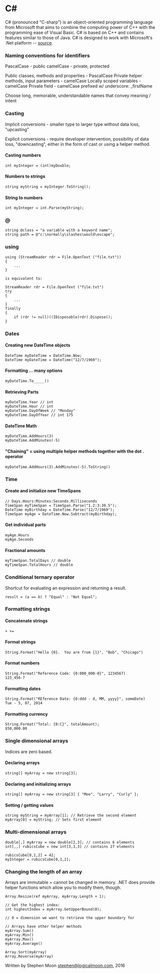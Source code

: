 # C&#35;

C# (pronounced "C-sharp") is an object-oriented programming language from 
Microsoft that aims to combine the computing power of C++ with the programming 
ease of Visual Basic. C# is based on C++ and contains features similar to 
those of Java. C# is designed to work with Microsoft's .Net platform -- 
[source](http://searchwindevelopment.techtarget.com/definition/C).

### Naming conventions for identifiers
PascalCase - public
camelCase - private, protected
 
Public classes, methods and properties - PascalCase
Private helper methods, input parameters - camelCase
Locally scoped variables - camelCase
Private field - camelCase prefixed w/ underscore: _firstName
 
Choose long, memorable, understandable names that convey meaning / intent

### Casting

Implicit conversions - smaller type to larger type without data loss, "upcasting"
 
Explicit conversions - require developer intervention, possibility of data loss, "downcasting", either in the form of cast or using a helper method.
 
#### Casting numbers
```
int myInteger = (int)myDouble;
```
 
#### Numbers to strings
```
string myString = myInteger.ToString();
```
 
#### String to numbers
```
int myInteger = int.Parse(myString);
```

### @
```
string @class = "a variable with a keyword name";
string path = @"c:\normally\slashes\would\escape";
```

### using
```
using (StreamReader rdr = File.OpenText ("file.txt"))
{
    ...
}

is equivalent to:

StreamReader rdr = File.OpenText ("file.txt")
try 
{
    ...
}
finally
{
    if (rdr != null)((IDisposable)rdr).Dispose();
}
```

### Dates
#### Creating new DateTime objects
```
DateTime myDateTime = DateTime.Now;
DateTime myDateTime = DateTime("12/7/1969");
```

#### Formatting ... many options
```
myDateTime.To_____()
```

#### Retrieving Parts
```
myDateTime.Year // int
myDateTime.Hour // int
myDateTime.DayOfWeek // "Monday"
myDateTime.DayOfYear // int 175
```

#### DateTime Math
```
myDateTime.AddHours(3)
myDateTime.AddMinutes(-5)
```

#### "Chaining" = using multiple helper methods together with the dot . operator
```
myDateTime.AddHours(3).AddMinutes(-5).ToString() 
```

### Time
#### Create and initialize new TimeSpans
````
// Days.Hours:Minutes:Seconds.Milliseconds
TimeSpan myTimeSpan = TimeSpan.Parse("1.2:3:30.5");
DateTime myBirthday = DateTime.Parse("12/7/1969");
TimeSpan myAge = DateTime.Now.Subtract(myBirthday);
````

#### Get individual parts
```
myAge.Hours
myAge.Seconds
```

#### Fractional amounts
```
myTimeSpan.TotalDays // double
myTimeSpan.TotalHours // double 
```

### Conditional ternary operator
Shortcut for evaluating an expression and returning a result.
```
result = (a == b) ? "Equal" : "Not Equal";
```

### Formatting strings
#### Concatenate strings
```
+ +=
```
 
#### Format strings
```
String.Format("Hello {0}.  You are from {1}", "Bob", "Chicago")
```
 
#### Format numbers
```
String.Format("Reference Code: {0:000_000-0}", 1234567)
123_456-7
```
 
#### Formatting dates
```
String.Format("REference Date: {0:ddd - d, MM, yyyy}", someDate)
Tue - 5, 07, 2014
```

#### Formatting currency
```
String.Format("Total: {0:C}", totalAmount);
$50,000.00
```

### Single dimensional arrays
Indices are zero based.
 
#### Declaring arrays
```
string[] myArray = new string[3];
```
 
#### Declaring and initializing arrays
```
string[] myArray = new string[3] { "Moe", "Larry", "Curly" };
```
 
#### Setting / getting values
```
string myString = myArray[1]; // Retrieve the second element
myArray[0] = myString; // Sets first element
```

### Multi-dimensional arrays

```
double[,] myArray = new double[2,3]; // contains 6 elements
int[,,] rubicsCube = new int[3,3,3] // contains 27 elements

rubicsCube[0,1,2] = 42;
myInteger = rubicsCube[0,1,2];
``` 

### Changing the length of an array

Arrays are immutable = cannot be changed in memory.
.NET does provide helper functions which allow you to modify them, though.

```
Array.Resize(ref myArray, myArray.Length + 1);
 
// Get the highest index:
int highestIndex = myArray.GetUpperBound(0);

// 0 = dimension we want to retrieve the upper boundary for
 
// Arrays have other helper methods 
myArray.Sum()
myArray.Min()
myArray.Max()
myArray.Average()
 
Array.Sort(myArray)
Array.Reverse(myArray)
```

Written by Stephen Moon stephen@logicalmoon.com, 2016
